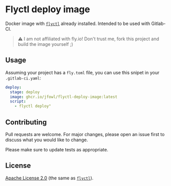 # Flyctl deploy image

Docker image with [`flyctl`](https://github.com/superfly/flyctl) already installed. Intended to be used with Gitlab-CI.

> ⚠️ I am not affiliated with fly.io! Don't trust me, fork this project and build the image yourself ;)

## Usage

Assuming your project has a `fly.toml` file, you can use this snipet in your `.gitlab-ci.yaml`:

```yml
deploy:
  stage: deploy
  image: ghcr.io/jfowl/flyctl-deploy-image:latest
  script:
    - flyctl deploy"
```

## Contributing

Pull requests are welcome. For major changes, please open an issue first to discuss what you would like to change.

Please make sure to update tests as appropriate.

## License

[Apache License 2.0](https://choosealicense.com/licenses/apache-2.0/#) (the same as [`flyctl`](https://github.com/superfly/flyctl)).
